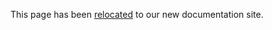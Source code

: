 This page has been [relocated](https://developer.holochain.net/File_locations) to our new documentation site.
